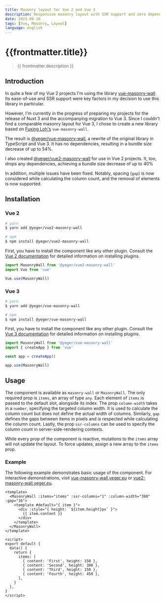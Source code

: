 ```yaml
---
title: Masonry layout for Vue 2 and Vue 3
description: Responsive masonry layout with SSR support and zero dependencies for Vue 2 and Vue 3.
date: 2021-08-16
tags: [Vue, Masonry, Layout]
language: english
---
```


# {{frontmatter.title}}

> {{ frontmatter.description }}

## Introduction

In quite a few of my Vue 2 projects I'm using the library [vue-masonry-wall](https://github.com/fuxingloh/vue-masonry-wall).
Its ease-of-use and SSR support were key factors in my decision to use this library in particular.

However, I'm currently in the progress of preparing my projects for the release of Nuxt 3 and the accompanying migration to Vue 3.
Since I couldn't find a comparable masonry layout for Vue 3, I chose to create a new library based on [Fuxing Loh's](https://github.com/fuxingloh) `vue-masonry-wall`.

The result is [@yeger/vue-masonry-wall](https://github.com/DerYeger/vue-masonry-wall), a rewrite of the original library in TypeScript and Vue 3.
It has no dependencies, resulting in a bundle size decrease of up to 54%.

I also created [@yeger/vue2-masonry-wall](https://github.com/DerYeger/vue2-masonry-wall) for use in Vue 2 projects.
It, too, drops any dependencies, achieving a bundle size decrease of up to 40%

In addition, multiple issues have been fixed.
Notably, spacing (`gap`) is now considered while calculating the column count, and the removal of elements is now supported.

## Installation

### Vue 2

```bash
# yarn
$ yarn add @yeger/vue2-masonry-wall

# npm
$ npm install @yeger/vue2-masonry-wall
```

First, you have to install the component like any other plugin.
Consult the [Vue 2 documentation](https://vuejs.org/v2/guide/plugins.html#Using-a-Plugin) for detailed information on installing plugins.

```ts
import MasonryWall from '@yeger/vue2-masonry-wall'
import Vue from 'vue'

Vue.use(MasonryWall)
```

### Vue 3

```bash
# yarn
$ yarn add @yeger/vue-masonry-wall

# npm
$ npm install @yeger/vue-masonry-wall
```

First, you have to install the component like any other plugin.
Consult the [Vue 3 documentation](https://v3.vuejs.org/guide/plugins.html#using-a-plugin) for detailed information on installing plugins.

```ts
import MasonryWall from '@yeger/vue-masonry-wall'
import { createApp } from 'vue'

const app = createApp()

app.use(MasonryWall)
```

## Usage

The component is available as `masonry-wall` or `MasonryWall`.
The only required prop is `items`, an array of type `any`.
Each element of `items` is passed to the default slot, alongside its index.
The prop `column-width` takes in a `number`, specifying the targeted column width.
It is used to calculate the column count but does not define the actual width of columns.
Similarly, `gap` defines the gaps between items in pixels and is respected while calculating the column count.
Lastly, the prop `ssr-columns` can be used to specify the column count in server-side-rendering contexts.

While every prop of the component is reactive, mutations to the `items` array will not update the layout.
To force updates, assign a new array to the `items` prop.

### Example

The following example demonstrates basic usage of the component.
For interactive demonstrations, visit [vue-masonry-wall.yeger.eu](https://vue-masonry-wall.yeger.eu/) or [vue2-masonry-wall.yeger.eu](https://vue2-masonry-wall.yeger.eu/).

```vue
<template>
  <MasonryWall :items="items" :ssr-columns="1" :column-width="300" :gap="16">
    <template #default="{ item }">
      <div :style="{ height: `${item.height}px` }">
        {{ item.content }}
      </div>
    </template>
  </MasonryWall>
</template>

<script>
export default {
  data() {
    return {
      items: [
        { content: 'First', height: 150 },
        { content: 'Second', height: 300 },
        { content: 'Third', height: 150 },
        { content: 'Fourth', height: 450 },
      ],
    }
  },
}
</script>
```
